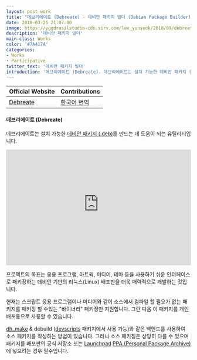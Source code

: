 ```yaml
---
layout: post-work
title: "데브리에이트 (Debreate) - 데비안 패키지 빌더 (Debian Package Builder)"
date: 2018-03-25 21:07:00
image: https://yggdrasilstudio-cdn.sirv.com/lee_yunseok/2018/09/debreate_website.webp
description: '데비안 패키지 빌더'
main-class: Works
color: '#7A417A'
categories:
- Works
- Participative
twitter_text: '데비안 패키지 빌더'
introduction: '데브리에이트 (Debreate). 데브리에이트는 설치 가능한 데비안 패키지 (.deb)를 만드는 데 도움이 되는 유틸리티입니다. 프로젝트의 목표는 응용 프로그램, 아트웍, 미디어, 테마 등을 사용하기 쉬운 인터페이스로 패키징하는 데비안 기반의 리눅스(Linux) 배포판을...'
---
```


Official Website |Contributions
------------ |------------ 
[<i class="fab fa-github"></i> Debreate](https://antumdeluge.github.io/debreate-web/) |[<i class="fas fa-language"></i> 한국어 번역](https://github.com/AntumDeluge/debreate/pull/22)

#### 데브리에이트 (Debreate)
데브리에이트는 설치 가능한 [데비안 패키지 (.deb)](https://en.wikipedia.org/wiki/Deb_(file_format))를 만드는 데 도움이 되는 유틸리티입니다.

<iframe width="100%" height="315" src="https://www.youtube-nocookie.com/embed/kx4D5eL6HKE" frameborder="0" allow="accelerometer; autoplay; encrypted-media; gyroscope; picture-in-picture" allowfullscreen></iframe>

프로젝트의 목표는 응용 프로그램, 아트웍, 미디어, 테마 등을 사용하기 쉬운 인터페이스로 패키징하는 데비안 기반의 리눅스(Linux) 배포판을 더욱 매력적으로 개발하는 것입니다.

현재는 스크립트 응용 프로그램이나 미디어와 같이 소스에서 컴파일 할 필요가 없는 패키지를 패키징 할 수있는 "바이너리" 패키징만 지원합니다. 그런 다음 이 패키지를 개인 배포용으로 사용할 수 있습니다.

[dh_make](http://packages.ubuntu.com/dh-make) & debuild ([devscripts](http://packages.ubuntu.com/devscripts) 패키지에서 사용 가능)와 같은 백엔드를 사용하여 소스 패키지를 작성하는 방법이 있습니다. 그러나 소스 패키징은 상당히 다를 수 있으며 패키지를 배포판의 공식 저장소 또는 [Launchpad](https://launchpad.net/) [PPA (Personal Package Archive)](https://en.wikipedia.org/wiki/Personal_Package_Archive)에 넣으려는 경우 필수입니다.